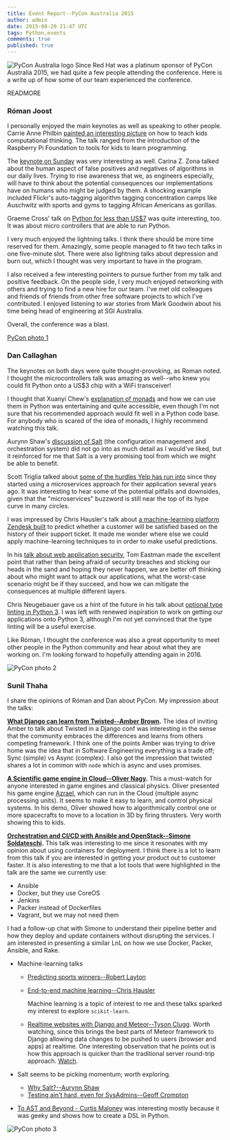 ```yaml
---
title: Event Report--PyCon Australia 2015
author: admin
date: 2015-08-20 21:47 UTC
tags: Python,events
comments: true
published: true
---
```

![PyCon Australia logo](blog/pyconaustralia2015.png) Since Red Hat was a platinum sponsor of PyCon Australia 2015, we had quite a few people attending the conference. Here is a write up of how some of our team experienced the conference.

READMORE

### R&oacute;man Joost

I personally enjoyed the main keynotes as well as speaking to other people. Carrie Anne Philbin [painted an interesting picture](https://www.youtube.com/watch?v=gaFk0Sya_HI) on how to teach kids computational thinking. The talk ranged from the introduction of the Raspberry Pi Foundation to tools for kids to learn programming.

The [keynote on Sunday](https://www.youtube.com/watch?v=NheE6udjfGI) was very interesting as well. Carina Z. Zona talked about the human aspect of false positives and negatives of algorithms in our daily lives. Trying to rise awareness that we, as engineers especially, will have to think about the potential consequences our implementations have on humans who might be judged by them. A shocking example included Flickr's auto-tagging algorithm tagging concentration camps like Auschwitz with sports and gyms to tagging African Americans as gorillas.

Graeme Cross' talk on [Python for less than US$7](https://www.youtube.com/watch?v=7BGAHFsnDXA) was quite interesting, too. It was about micro controllers that are able to run Python.

I very much enjoyed the lightning talks. I think there should be more time reserved for them. Amazingly, some people managed to fit two tech talks in one five-minute slot. There were also lightning talks about depression and burn out, which I thought was very important to have in the program.

I also received a few interesting pointers to pursue further from my talk and positive feedback. On the people side, I very much enjoyed networking with others and trying to find a new hire for our team. I've met old colleagues and friends of friends from other free software projects to which I've contributed. I enjoyed listening to war stories from Mark Goodwin about his time being head of engineering at SGI Australia.

Overall, the conference was a blast.

[PyCon photo 1](blog/PyConAustPhoto1.jpg)

### Dan Callaghan

The keynotes on both days were quite thought-provoking, as Roman noted. I thought the microcontrollers talk was amazing as well--who knew you could fit Python onto a US$3 chip with a WiFi transceiver!

I thought that Xuanyi Chew's [explanation of monads](https://www.youtube.com/watch?v=WNwV3wR4JjA) and how we can use them in Python was entertaining and quite accessible, even though I'm not sure that his recommended approach would fit well in a Python code base. For anybody who is scared of the idea of monads, I highly recommend watching this talk.

Aurynn Shaw's [discussion of Salt](https://www.youtube.com/watch?v=q86LUTxCDPg) (the configuration management and orchestration system) did not go into as much detail as I would've liked, but it reinforced for me that Salt is a very promising tool from which we might be able to benefit.

Scott Triglia talked about [some of the hurdles Yelp has run into](https://www.youtube.com/watch?v=H0KReHUawHI) since they started using a microservices approach for their application several years ago. It was interesting to hear some of the potential pitfalls and downsides, given that the "microservices" buzzword is still near the top of its hype curve in many circles.

I was impressed by Chris Hausler's talk about [a machine-learning platform Zendesk built](https://www.youtube.com/watch?v=of6pHdSbtOM) to predict whether a customer will be satisfied based on the history of their support ticket. It made me wonder where else we could apply machine-learning techniques to in order to make useful predictions.

In his [talk about web application security](https://www.youtube.com/watch?v=EQVaNTRqIjY), Tom Eastman made the excellent point that rather than being afraid of security breaches and sticking our heads in the sand and hoping they never happen, we are better off thinking about who might want to attack our applications, what the worst-case scenario might be if they succeed, and how we can mitigate the consequences at multiple different layers.

Chris Neugebauer gave us a hint of the future in his talk about [optional type linting in Python 3](https://www.youtube.com/watch?v=_PPQLeimyOM). I was left with renewed inspiration to work on getting our applications onto Python 3, although I'm not yet convinced that the type linting will be a useful exercise.

Like R&oacute;man, I thought the conference was also a great opportunity to meet other people in the Python community and hear about what they are working on. I'm looking forward to hopefully attending again in 2016.

![PyCon photo 2](blog/PyConAustPhoto2.jpg)

### Sunil Thaha

I share the opinions of R&oacute;man and Dan about PyCon. My impression about the talks:

**[What Django can learn from Twisted--Amber Brown](https://www.youtube.com/watch?v=_HZR7_ZBkYY).** The idea of inviting Amber to talk about Twisted in a Django conf was interesting in the sense that the community embraces the differences and learns from others competing framework. I think one of the points Amber was trying to drive home was the idea that in Software Engineering everything is a trade off; Sync (simple) vs Async (complex). I also got the impression that twisted shares a lot in common with <code>node</code> which is async and uses promises.

**[A Scientific game engine in Cloud--Oliver Nagy](https://www.youtube.com/watch?v=JG8-yurFBXM).** This a must-watch for anyone interested in game engines and classical physics. Oliver presented his game engine [Azrael](https://github.com/olitheolix/azrael), which can run in the Cloud (multiple async processing units). It seems to make it easy to learn, and control physical systems. In his demo, Oliver showed how to algorithmically control one or more spacecrafts to move to a location in 3D by firing thrusters. Very worth showing this to kids.

**[Orchestration and CI/CD with Ansible and OpenStack--Simone Soldateschi](https://www.youtube.com/watch?v=QFPtArm4Wc0).** This talk was interesting to me since it resonates with my opinion about using containers for deployment. I think there is a lot to learn from this talk if you are interested in getting your product out to customer faster. It is also interesting to me that a lot tools that were highlighted in the talk are the same we currently use:

* Ansible
* Docker, but they use CoreOS
* Jenkins
* Packer instead of Dockerfiles
* Vagrant, but we may not need them

I had a follow-up chat with Simone to understand their pipeline better and how they deploy and update containers without disrupting the services. I am interested in presenting a similar LnL on how we use Docker, Packer, Ansible, and Rake.

* Machine-learning talks

  * [Predicting sports winners--Robert Layton](https://www.youtube.com/watch?v=k7hSD_-gWMw)
  * [End-to-end machine learning--Chris Hausler](https://www.youtube.com/watch?v=of6pHdSbtOM)

    Machine learning is a topic of interest to me and these talks sparked my interest to explore <code>scikit-learn</code>.

  * [Realtime websites with Django and Meteor--Tyson Clugg](https://www.youtube.com/watch?v=N9OvbRP5W0g). Worth watching, since this brings the best parts of Meteor framework to Django allowing data changes to be pushed to users (browser and apps) at realtime. One interesting observation that he points out is how this approach is quicker than the traditional server round-trip approach. [Watch](https://youtu.be/N9OvbRP5W0g?t=15m51s).

* Salt seems to be picking momentum; worth exploring.

  * [Why Salt?--Aurynn Shaw](https://www.youtube.com/watch?v=q86LUTxCDPg)
  * [Testing ain't hard, even for SysAdmins--Geoff Crompton](https://www.youtube.com/watch?v=eteKEpoV8Lk)

* [To AST and Beyond - Curtis Maloney](https://www.youtube.com/watch?v=N_Q3i3oaZ6w) was interesting mostly because it was geeky and shows how to create a DSL in Python.

![PyCon photo 3](blog/PyConAustPhoto3.jpg)
